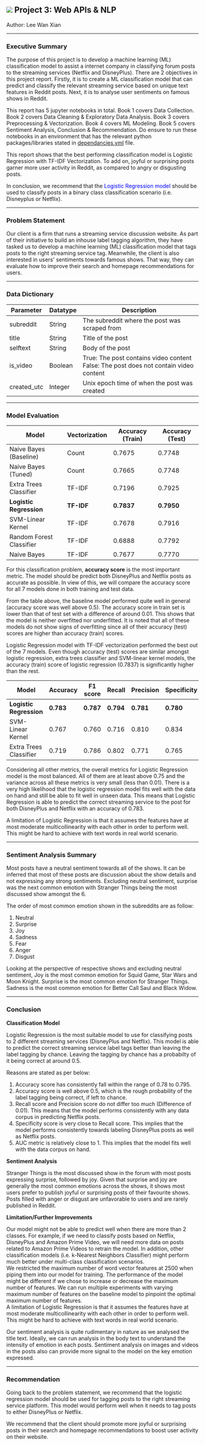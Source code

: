 ## ![](https://ga-dash.s3.amazonaws.com/production/assets/logo-9f88ae6c9c3871690e33280fcf557f33.png) Project 3: Web APIs & NLP
Author: Lee Wan Xian

---
### Executive Summary

The purpose of this project is to develop a machine learning (ML) classification model to assist a internet company in classifying forum posts to the streaming services (Netflix and DisneyPlus). There are 2 objectives in this project report. Firstly, it is to create a ML classification model that can predict and classify the relevant streaming service based on unique text features in Reddit posts. Next, it is to analyse user sentiments on famous shows in Reddit.<br> 

This report has 5 jupyter notebooks in total. Book 1 covers Data Collection. Book 2 covers Data Cleaning & Exploratory Data Analysis. Book 3 covers Preprocessing & Vectorization. Book 4 covers ML Modeling. Book 5 covers Sentiment Analysis, Conclusion & Recommendation. Do ensure to run these notebooks in an environment that has the relevant python packages/libraries stated in [dependancies.yml](./dependancies.yml) file.<br>

This report shows that the best performing classification model is Logistic Regression with TF-IDF Vectorization. To add on, joyful or surprising posts garner more user activity in Reddit, as compared to angry or disgusting posts.<br>

In conclusion, we recommend that the <font color="blue">Logistic Regression model</font> should be used to classify posts in a binary class classification scenario (i.e. Disneyplus or Netflix).

---
### Problem Statement

Our client is a firm that runs a streaming service discussion website. As part of their initiative to build an inhouse label tagging algorithm, they have tasked us to develop a machine learning (ML) classification model that tags posts to the right streaming service tag. Meanwhile, the client is also interested in users' sentiments towards famous shows. That way, they can evaluate how to improve their search and homepage recommendations for users.

---
### Data Dictionary

Parameter|Datatype|Description
---|---|---
subreddit|String|The subreddit where the post was scraped from
title|String|Title of the post
selftext|String|Body of the post
is_video|Boolean|True: The post contains video content<br>False: The post does not contain video content
created_utc|Integer|Unix epoch time of when the post was created

---
### Model Evaluation

Model|Vectorization|Accuracy (Train)|Accuracy (Test)
---|---|---|---
Naive Bayes (Baseline)|Count|0.7675|0.7748
Naive Bayes (Tuned)|Count|0.7665|0.7748
Extra Trees Classifier|TF-IDF|0.7196|0.7925
**Logistic Regression**|**TF-IDF**|**0.7837**|**0.7950**
SVM-Linear Kernel|TF-IDF|0.7678|0.7916|0.7916
Random Forest Classifier|TF-IDF|0.6888|0.7792
Naive Bayes|TF-IDF|0.7677|0.7770

For this classification problem, **accuracy score** is the most important metric. The model should be predict both DisneyPlus and Netflix posts as accurate as possible. In view of this, we will compare the accuracy score for all 7 models done in both training and test data.<br>

From the table above, the baseline model performed quite well in general (accuracy score was well above 0.5). The accuracy score in train set is lower than that of test set with a difference of around 0.01. This shows that the model is neither overfitted nor underfitted. It is noted that all of these models do not show signs of overfitting since all of their accuracy (test) scores are higher than accuracy (train) scores.<br>

Logistic Regression model with TF-IDF vectorization performed the best out of the 7 models. Even though accuracy (test) scores are similar amongst logistic regression, extra trees classifier and SVM-linear kernel models, the accuracy (train) score of logistic regression (0.7837) is significantly higher than the rest.

Model|Accuracy|F1 score|Recall|Precision|Specificity|AUC
---|---|---|---|---|---|---
**Logistic Regression**|**0.783**|**0.787**|**0.794**|**0.781**|**0.780**|0.871
SVM-Linear Kernel|0.767|0.760|0.716|0.810|0.834|0.000
Extra Trees Classifier|0.719|0.786|0.802|0.771|0.765|0.813

Considering all other metrics, the overall metrics for Logistic Regression model is the most balanced. All of them are at least above 0.75 and the variance across all these metrics is very small (less than 0.01). There is a very high likelihood that the logistic regression model fits well with the data on hand and still be able to fit well in unseen data. This means that Logistic Regression is able to predict the correct streaming service to the post for both DisneyPlus and Netflix with an accuracy of 0.783.

A limitation of Logistic Regression is that it assumes the features have at most moderate multicollinearity with each other in order to perform well. This might be hard to achieve with text words in real world scenario.

---
### Sentiment Analysis Summary

Most posts have a neutral sentiment towards all of the shows. It can be inferred that most of these posts are discussion about the show details and not expressing any strong sentiments. Excluding neutral sentiment, surprise was the next common emotion with Stranger Things being the most discussed show amongst the 6.<br>

The order of most common emotion shown in the subreddits are as follow:
1. Neutral
2. Surprise
3. Joy
4. Sadness
5. Fear
6. Anger
7. Disgust

Looking at the perspective of respective shows and excluding neutral sentiment, Joy is the most common emotion for Squid Game, Star Wars and Moon Knight. Surprise is the most common emotion for Stranger Things. Sadness is the most common emotion for Better Call Saul and Black Widow.

---
### Conclusion

**Classification Model**

Logistic Regression is the most suitable model to use for classifying posts to 2 different streaming services (DisneyPlus and Netflix). This model is able to predict the correct streaming service label tags better than leaving the label tagging by chance. Leaving the tagging by chance has a probabilty of it being correct at around 0.5.<br>

Reasons are stated as per below:
1. Accuracy score has consistently fall within the range of 0.78 to 0.795.
2. Accuracy score is well above 0.5, which is the rough probability of the label tagging being correct, if left to chance.
3. Recall score and Precision score do not differ too much (Difference of 0.01). This means that the model performs consistently with any data corpus in predicting Netflix posts.
4. Specificity score is very close to Recall score. This implies that the model performs consistently towards labeling DisneyPlus posts as well as Netflix posts.
5. AUC metric is relatively close to 1. This implies that the model fits well with the data corpus on hand.

**Sentiment Analysis**

Stranger Things is the most discussed show in the forum with most posts expressing surprise, followed by joy. Given that surprise and joy are generally the most common emotions across the shows, it shows most users prefer to publish joyful or surprising posts of their favourite shows. Posts filled with anger or disgust are unfavorable to users and are rarely published in Reddit.

**Limitation/Further Improvements**

Our model might not be able to predict well when there are more than 2 classes. For example, if we need to classify posts based on Netflix, DisneyPlus and Amazon Prime Video, we will need more data on posts related to Amazon Prime Videos to retrain the model. In addition, other classification models (i.e. k-Nearest Neighbors Classifier) might perform much better under multi-class classification scenarios.<br>
We restricted the maximum number of word vector features at 2500 when piping them into our model for training. The performance of the model might be different if we chose to increase or decrease the maximum number of features. We can run multiple experiments with varying maximum number of features on the baseline model to pinpoint the optimal maximum number of features.<br>
A limitation of Logistic Regression is that it assumes the features have at most moderate multicollinearity with each other in order to perform well. This might be hard to achieve with text words in real world scenario.<br>

Our sentiment analysis is quite rudimentary in nature as we analysed the title text. Ideally, we can run analysis in the body text to understand the intensity of emotion in each posts. Sentiment analysis on images and videos in the posts also can provide more signal to the model on the key emotion expressed.

---
### Recommendation

Going back to the problem statement, we recommend that the logistic regression model should be used for tagging posts to the right streaming service platform. This model would perform well when it needs to tag posts to either DisneyPlus or Netflix.

We recommend that the client should promote more joyful or surprising posts in their search and homepage recommendations to boost user activity on their website.